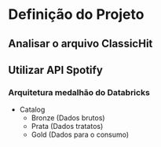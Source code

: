 
# Definição do Projeto

## Analisar o arquivo ClassicHit

## Utilizar API Spotify

### Arquitetura medalhão do Databricks

- Catalog
  - Bronze (Dados brutos)
  - Prata (Dados tratatos)
  - Gold (Dados para o consumo)

